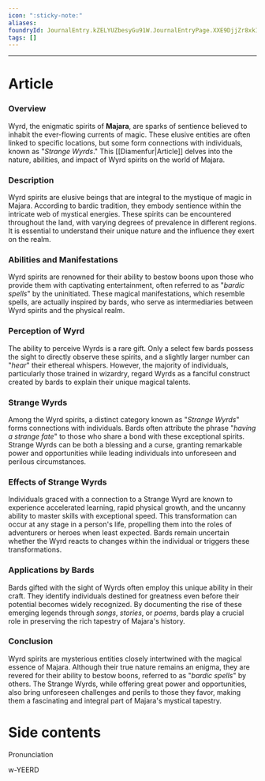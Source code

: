 ```yaml
---
icon: ":sticky-note:"
aliases: 
foundryId: JournalEntry.kZELYUZbesyGu91W.JournalEntryPage.XXE9DjjZr8xkIamC
tags: []
---
```

---
# Article
### Overview

Wyrd, the enigmatic spirits of **Majara**, are sparks of sentience believed to inhabit the ever-flowing currents of magic. These elusive entities are often linked to specific locations, but some form connections with individuals, known as "_Strange Wyrds_." This [[Diamenfur|Article]] delves into the nature, abilities, and impact of Wyrd spirits on the world of Majara.

### Description

Wyrd spirits are elusive beings that are integral to the mystique of magic in Majara. According to bardic tradition, they embody sentience within the intricate web of mystical energies. These spirits can be encountered throughout the land, with varying degrees of prevalence in different regions. It is essential to understand their unique nature and the influence they exert on the realm.

### Abilities and Manifestations

Wyrd spirits are renowned for their ability to bestow boons upon those who provide them with captivating entertainment, often referred to as "_bardic spells_" by the uninitiated. These magical manifestations, which resemble spells, are actually inspired by bards, who serve as intermediaries between Wyrd spirits and the physical realm.

### Perception of Wyrd

The ability to perceive Wyrds is a rare gift. Only a select few bards possess the sight to directly observe these spirits, and a slightly larger number can "_hear_" their ethereal whispers. However, the majority of individuals, particularly those trained in wizardry, regard Wyrds as a fanciful construct created by bards to explain their unique magical talents.

### Strange Wyrds

Among the Wyrd spirits, a distinct category known as "_Strange Wyrds_" forms connections with individuals. Bards often attribute the phrase "_having a strange fate_" to those who share a bond with these exceptional spirits. Strange Wyrds can be both a blessing and a curse, granting remarkable power and opportunities while leading individuals into unforeseen and perilous circumstances.

### Effects of Strange Wyrds

Individuals graced with a connection to a Strange Wyrd are known to experience accelerated learning, rapid physical growth, and the uncanny ability to master skills with exceptional speed. This transformation can occur at any stage in a person's life, propelling them into the roles of adventurers or heroes when least expected. Bards remain uncertain whether the Wyrd reacts to changes within the individual or triggers these transformations.

### Applications by Bards

Bards gifted with the sight of Wyrds often employ this unique ability in their craft. They identify individuals destined for greatness even before their potential becomes widely recognized. By documenting the rise of these emerging legends through _songs_, _stories_, or _poems_, bards play a crucial role in preserving the rich tapestry of Majara's history.

### Conclusion

Wyrd spirits are mysterious entities closely intertwined with the magical essence of Majara. Although their true nature remains an enigma, they are revered for their ability to bestow boons, referred to as "_bardic spells_" by others. The Strange Wyrds, while offering great power and opportunities, also bring unforeseen challenges and perils to those they favor, making them a fascinating and integral part of Majara's mystical tapestry.


# Side contents
Pronunciation

w-YEERD